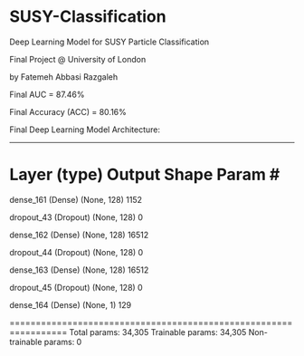 # SUSY-Classification
Deep Learning Model for SUSY Particle Classification 

Final Project @ University of London

by Fatemeh Abbasi Razgaleh 

Final AUC = 87.46% 

Final Accuracy (ACC) = 80.16%

Final Deep Learning Model Architecture: 

_________________________________________________________________
 Layer (type)                Output Shape              Param #   
=================================================================
 dense_161 (Dense)           (None, 128)               1152      
                                                                 
 dropout_43 (Dropout)        (None, 128)               0         
                                                                 
 dense_162 (Dense)           (None, 128)               16512     
                                                                 
 dropout_44 (Dropout)        (None, 128)               0         
                                                                 
 dense_163 (Dense)           (None, 128)               16512     
                                                                 
 dropout_45 (Dropout)        (None, 128)               0         
                                                                 
 dense_164 (Dense)           (None, 1)                 129       
                                                                 
=================================================================
Total params: 34,305
Trainable params: 34,305
Non-trainable params: 0








